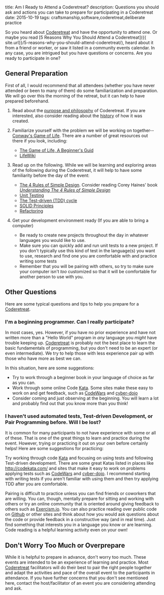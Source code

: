 title: Am I Ready to Attend a Coderetreat?
description: Questions you should ask and actions you can take to prepare for participating in a Coderetreat
date: 2015-10-19
tags: craftsmanship,software,coderetreat,deliberate practice

So you heard about [Coderetreat] and have the opportunity to attend one. Or maybe you read [5 Reasons Why You Should Attend a Coderetreat]({{ site.url}}/5-reasons-why-you-should-attend-coderetreat/), heard about it from a friend or worker, or saw it listed in a community events calendar. In any case, you are intrigued but you have questions or concerns. Are you ready to participate in one?

## General Preparation

First of all, I would recommend that all attendees (whether you have never attended or been to many of them) do some familiarization and preparation. We will go over this the morning of the retreat, but it can help to have prepared beforehand.

1. Read about the [purpose and philosophy](http://coderetreat.org/about) of Coderetreat. If you are interested, also consider reading about the [history](http://coderetreat.org/history) of how it was created.

2. Familiarize yourself with the problem we will be working on together--[Conway's Game of Life](http://coderetreat.org/gol). There are a number of great resources out there if you look, including:
    * [The Game of Life, A Beginner's Guid](http://www.theguardian.com/science/alexs-adventures-in-numberland/2014/dec/15/the-game-of-life-a-beginners-guide)
    * [LifeWiki](http://www.conwaylife.com/wiki/Main_Page)

3. Read up on the following. While we will be learning and exploring areas of the following during the Coderetreat, it will help to have some familiarity before the day of the event:
    * [The 4 Rules of Simple Design](http://c2.com/cgi/wiki?XpSimplicityRules). Consider reading Corey Haines' book [*Understanding The 4 Rules of Simple Design*](https://leanpub.com/4rulesofsimpledesign)
    * [Unit Testing](https://en.wikipedia.org/wiki/Unit_testing)
    * [The Test-driven (TDD) cycle](https://en.wikipedia.org/wiki/Test-driven_development)
    * [SOLID Principles](https://en.wikipedia.org/wiki/SOLID_(object-oriented_design))
    * [Refactoring](http://refactoring.com)

4. Get your development environment ready (If you are able to bring a computer)
    * Be ready to create new projects throughout the day in whatever languages you would like to use.
    * Make sure you can quickly add and run unit tests to a new project. If you don't typically use this kind of test in the language(s) you want to use, research and find one you are comfortable with and practice writing some tests
    * Remember that you will be pairing with others, so try to make sure your computer isn't *too* customized so that it will be comfortable for another person to use with you.

## Other Questions

Here are some typical questions and tips to help you prepare for a [Coderetreat].

### I'm a beginning programmer. Can I really participate?

In most cases, yes. However, if you have no prior experience and have not written more than a "Hello World" program in *any* language you *might* have trouble keeping up. [Coderetreat] is probably not the best place to learn the basic fundamentals of programming, but you don't need to be an expert (or even intermediate). We try to help those with less experience pair up with those who have more as best we can.

In this situation, here are some suggestions:

* Try to work through a beginner book in your language of choice as far as you can.
* Work through some online Code [Kata]. Some sites make these easy to work on and get feedback, such as [CodeWars](https://www.codewars.com) and [cyber-dojo](https://cyber-dojo.org/creator/home)
* Consider coming and just observing at the beginning. You will learn a lot and probably find out that you know more than you think!

### I haven't used automated tests, Test-driven Development, or Pair Programming before. Will I be lost?

It is common for many participants to not have experience with some or all of these. That is one of the great things to learn and practice during the event. However, trying or practicing it out on your own before certainly helps! Here are some suggestions for practicing:

Try working through code [Kata] and focusing on using tests and following Test-driven development. There are some great Katas listed in places like http://codekata.com/ and sites that make it easy to work on problems applying tests such as [CodeWars] and [cyber-dojo]. I recommend starting with writing tests if you aren't familiar with using them and then try applying TDD after you are comfortable.

Pairing is difficult to practice unless you can find friends or coworkers that are willing. You can, though, mentally prepare for sitting and working with others or try an online community that is oriented around giving feedback to others such as [Exercism.io](http://exercism.io). You can also practice reading over public code on [Github](http://www.github.com) or other sites and think about how you would ask questions about the code or provide feedback in a constructive way (and in real time). Just find something that interests you in a language you know or are learning. Code reading is a helpful learning activity even on your own!

## Don't Worry Too Much or Overprepare

While it is helpful to prepare in advance, don't worry too much. These events are intended to be an experience of learning and practice. Most [Coderetreat] facilitators will do their best to pair the right people together and adapt the activities and pace of the overall event to the participants in attendance. If you have further concerns that you don't see mentioned here, contact the host/facilitator of an event you are considering attending and ask.

[Global Day of Coderetreat]: http://globalday.coderetreat.org
[Kata]: https://en.wikipedia.org/wiki/Kata_(programming)
[Coderetreat]: http://coderetreat.org
[CodeWars]: www.codewars.com/r/evX2LA
[cyber-dojo]: http://cyber-dojo.org/
 

